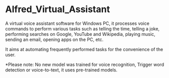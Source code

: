 # Alfred_Virtual_Assistant

A virtual voice assistant software for Windows PC, it processes voice commands to perform various tasks such as telling the time, telling a joke, performing searches on Google, YouTube and Wikipedia, playing music, sending an email, opening apps on the PC, etc. 

It aims at automating frequently performed tasks for the convenience of the user.


*Please note: No new model was trained for voice recognition, Trigger word detection or voice-to-text, it uses pre-trained models.
